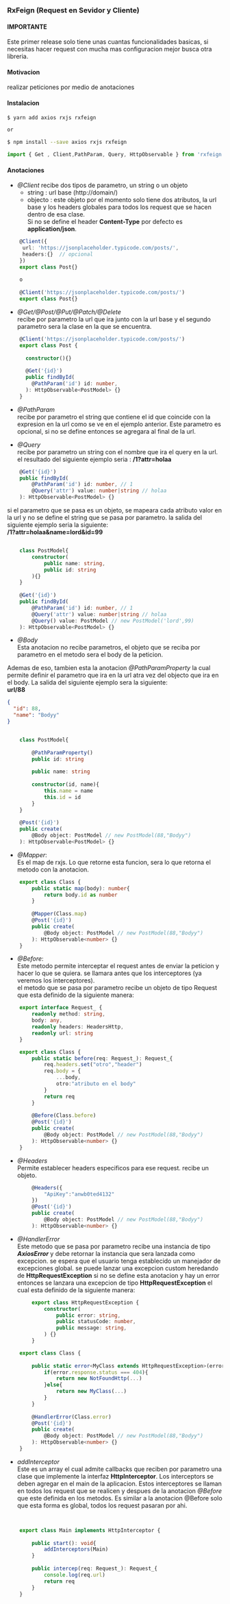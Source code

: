 ### RxFeign (Request en Sevidor y Cliente)
#### IMPORTANTE
Este primer release solo tiene unas cuantas funcionalidades basicas,
si necesitas hacer request con mucha mas configuracion mejor busca otra libreria. 
#### Motivacion
realizar peticiones por medio de anotaciones
#### Instalacion 
```sh
$ yarn add axios rxjs rxfeign

or

$ npm install --save axios rxjs rxfeign
```

```typescript
import { Get , Client,PathParam, Query, HttpObservable } from 'rxfeign';
```

#### Anotaciones
   - *@Client*
   recibe dos tipos de parametro, un string o un objeto
        * string : url base (http://domain/)
        * objecto : este objeto por el momento solo tiene dos atributos, la url base y los headers 
            globales para todos los request que se hacen dentro de esa clase.  
            Si no se define el header __Content-Type__ por defecto es __application/json__.
   
```typescript
    @Client({
     url: 'https://jsonplaceholder.typicode.com/posts/',
     headers:{}  // opcional
    })
    export class Post{}
    
    o
    
    @Client('https://jsonplaceholder.typicode.com/posts/')
    export class Post{}
```
   
   - *@Get/@Post/@Put/@Patch/@Delete*   
   recibe por parametro la url que ira junto con la url base y el segundo parametro sera
    la clase en la que se encuentra.
   
```typescript
    @Client('https://jsonplaceholder.typicode.com/posts/')
    export class Post {
    
      constructor(){}
    
      @Get('{id}')
      public findById(
        @PathParam('id') id: number,
      ): HttpObservable<PostModel> {}
    }
```
   - *@PathParam*       
   recibe por parametro el string que contiene el id que coincide con la expresion en la url como se    ve en el ejemplo   anterior. Este parametro es opcional, si no se define entonces se agregara al     final de la url. 
   
   - *@Query*  
   recibe por parametro un string con el nombre que ira el query en la url.  
   el resultado del siguiente ejemplo seria :
   __/1?attr=holaa__
   
```typescript
    @Get('{id}')
    public findById(
        @PathParam('id') id: number, // 1
        @Query('attr') value: number|string // holaa
    ): HttpObservable<PostModel> {}
```
   si el parametro que se pasa es un objeto, se mapeara cada atributo valor en la url 
   y no se define el string que se pasa por parametro. 
   la salida del siguiente ejemplo seria la siguiente:  
   __/1?attr=holaa&name=lord&id=99__
   
```typescript

    class PostModel{
        constructor(
            public name: string,
            public id: string
        ){}
    }
    
    @Get('{id}')
    public findById(
        @PathParam('id') id: number, // 1
        @Query('attr') value: number|string // holaa
        @Query() value: PostModel // new PostModel('lord',99)
    ): HttpObservable<PostModel> {}
```
    
   - *@Body*  
   Esta anotacion no recibe parametros, el objeto que se reciba por parametro en el metodo 
   sera el body de la peticion. 
   
   Ademas de eso, tambien esta la anotacion *@PathParamProperty* la cual permite 
   definir el parametro que ira en la url atra vez del objecto que ira en el body. 
   La salida del siguiente ejemplo sera la siguiente:   
   __url/88__  
```json
{
  "id": 88,
  "name": "Bodyy"
}
```

```typescript

    class PostModel{
    
        @PathParamProperty()
        public id: string
        
        public name: string
        
        constructor(id, name){
            this.name = name
            this.id = id
        }
    }
    
    @Post('{id}')
    public create(
        @Body object: PostModel // new PostModel(88,"Bodyy")
    ): HttpObservable<PostModel> {}
```

   - *@Mapper*:  
   Es el map de rxjs. Lo que retorne esta funcion, sera lo que retorna el metodo con la anotacion. 
   
```typescript
    export class Class {
        public static map(body): number{
            return body.id as number
        }
    
        @Mapper(Class.map)
        @Post('{id}')
        public create(
            @Body object: PostModel // new PostModel(88,"Bodyy")
        ): HttpObservable<number> {}
    }
```

   - *@Before*:  
   Este metodo permite interceptar el request antes de enviar la peticion y hacer lo que se quiera.
   se llamara antes que los interceptores (ya veremos los interceptores).  
   el metodo que se pasa por parametro recibe un objeto de tipo Request que esta definido de la siguiente manera: 
   
```typescript
    export interface Request_ {
        readonly method: string,
        body: any,
        readonly headers: HeadersHttp,
        readonly url: string
    }
```
```typescript
    export class Class {
        public static before(req: Request_): Request_{
            req.headers.set("otro","header")
            req.body = {
                ...body,
                otro:"atributo en el body"
            }
            return req
        }
    
        @Before(Class.before)
        @Post('{id}')
        public create(
            @Body object: PostModel // new PostModel(88,"Bodyy")
        ): HttpObservable<number> {}
    }
```

   - *@Headers*  
   Permite establecer headers especificos para ese request. recibe un objeto.
```typescript        
        @Headers({
            "ApiKey":"anwb0ted4132"
        })
        @Post('{id}')
        public create(
            @Body object: PostModel // new PostModel(88,"Bodyy")
        ): HttpObservable<number> {}
```

   - *@HandlerError*  
   Este metodo que se pasa por parametro recibe una instancia de tipo *__AxiosError__* y debe retornar la instancia que sera lanzada como excepcion.
   se espera que el usuario tenga establecido un manejador de excepciones global.
   se puede lanzar una excepcion custom heredando de __HttpRequestException__
   si no se define esta anotacion y hay un error entonces se lanzara una excepcion de tipo __HttpRequestException__
   el cual esta definido de la siguiente manera: 

```typescript        
        export class HttpRequestException {
            constructor(
                public error: string,
                public statusCode: number,
                public message: string,
            ) {}
        }
```
   
   
```typescript
    export class Class {
        
        public static error<MyClass extends HttpRequestException>(error: AxiosError): MyClase {
            if(error.response.status === 404){
                return new NotFoundHttp(...)
            }else{
                return new MyClass(...)
            }
        }
    
        @HandlerError(Class.error)
        @Post('{id}')
        public create(
            @Body object: PostModel // new PostModel(88,"Bodyy")
        ): HttpObservable<number> {}
    }
```

   - *addInterceptor*  
   Este es un array el cual admite callbacks que reciben por parametro una clase que implemente la interfaz __HttpInterceptor__. 
   Los interceptors se deben agregar en el main de la aplicacion. 
   Estos interceptores se llaman en todos los request que se realicen y despues de la anotacion *@Before* que este definida en los metodos. Es similar a la anotacion @Before solo que esta forma es global, todos los request pasaran por ahi.

```typescript
    

    export class Main implements HttpInterceptor {
        
        public start(): void{
            addInterceptors(Main)
        }
        
        public intercep(req: Request_): Request_{
            console.log(req.url)
            return req
        }
    }
```
